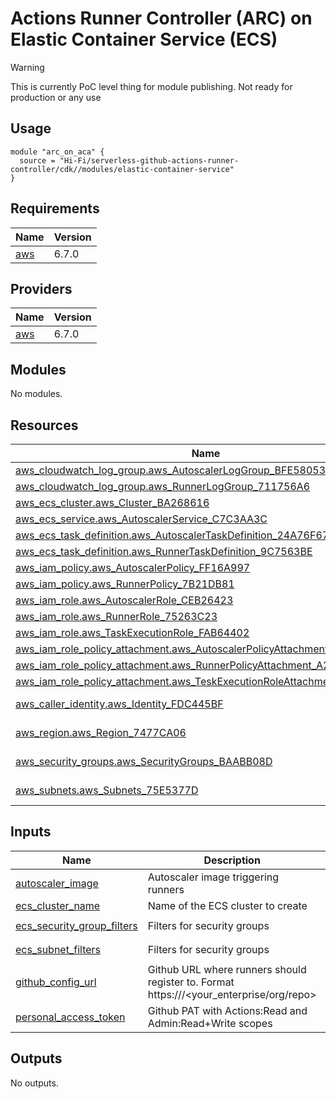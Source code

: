 # Actions Runner Controller (ARC) on Elastic Container Service (ECS)

> [!WARNING]  
> This is currently PoC level thing for module publishing. Not ready for production or any use

## Usage

```hcl
module "arc_on_aca" {
  source = "Hi-Fi/serverless-github-actions-runner-controller/cdk//modules/elastic-container-service"
}
```
<!-- BEGIN_TF_DOCS -->
## Requirements

| Name | Version |
|------|---------|
| <a name="requirement_aws"></a> [aws](#requirement\_aws) | 6.7.0 |

## Providers

| Name | Version |
|------|---------|
| <a name="provider_aws"></a> [aws](#provider\_aws) | 6.7.0 |

## Modules

No modules.

## Resources

| Name | Type |
|------|------|
| [aws_cloudwatch_log_group.aws_AutoscalerLogGroup_BFE58053](https://registry.terraform.io/providers/aws/6.7.0/docs/resources/cloudwatch_log_group) | resource |
| [aws_cloudwatch_log_group.aws_RunnerLogGroup_711756A6](https://registry.terraform.io/providers/aws/6.7.0/docs/resources/cloudwatch_log_group) | resource |
| [aws_ecs_cluster.aws_Cluster_BA268616](https://registry.terraform.io/providers/aws/6.7.0/docs/resources/ecs_cluster) | resource |
| [aws_ecs_service.aws_AutoscalerService_C7C3AA3C](https://registry.terraform.io/providers/aws/6.7.0/docs/resources/ecs_service) | resource |
| [aws_ecs_task_definition.aws_AutoscalerTaskDefinition_24A76F67](https://registry.terraform.io/providers/aws/6.7.0/docs/resources/ecs_task_definition) | resource |
| [aws_ecs_task_definition.aws_RunnerTaskDefinition_9C7563BE](https://registry.terraform.io/providers/aws/6.7.0/docs/resources/ecs_task_definition) | resource |
| [aws_iam_policy.aws_AutoscalerPolicy_FF16A997](https://registry.terraform.io/providers/aws/6.7.0/docs/resources/iam_policy) | resource |
| [aws_iam_policy.aws_RunnerPolicy_7B21DB81](https://registry.terraform.io/providers/aws/6.7.0/docs/resources/iam_policy) | resource |
| [aws_iam_role.aws_AutoscalerRole_CEB26423](https://registry.terraform.io/providers/aws/6.7.0/docs/resources/iam_role) | resource |
| [aws_iam_role.aws_RunnerRole_75263C23](https://registry.terraform.io/providers/aws/6.7.0/docs/resources/iam_role) | resource |
| [aws_iam_role.aws_TaskExecutionRole_FAB64402](https://registry.terraform.io/providers/aws/6.7.0/docs/resources/iam_role) | resource |
| [aws_iam_role_policy_attachment.aws_AutoscalerPolicyAttachment_5402A0C0](https://registry.terraform.io/providers/aws/6.7.0/docs/resources/iam_role_policy_attachment) | resource |
| [aws_iam_role_policy_attachment.aws_RunnerPolicyAttachment_A293771C](https://registry.terraform.io/providers/aws/6.7.0/docs/resources/iam_role_policy_attachment) | resource |
| [aws_iam_role_policy_attachment.aws_TeskExecutionRoleAttachment_9AEA9D8D](https://registry.terraform.io/providers/aws/6.7.0/docs/resources/iam_role_policy_attachment) | resource |
| [aws_caller_identity.aws_Identity_FDC445BF](https://registry.terraform.io/providers/aws/6.7.0/docs/data-sources/caller_identity) | data source |
| [aws_region.aws_Region_7477CA06](https://registry.terraform.io/providers/aws/6.7.0/docs/data-sources/region) | data source |
| [aws_security_groups.aws_SecurityGroups_BAABB08D](https://registry.terraform.io/providers/aws/6.7.0/docs/data-sources/security_groups) | data source |
| [aws_subnets.aws_Subnets_75E5377D](https://registry.terraform.io/providers/aws/6.7.0/docs/data-sources/subnets) | data source |

## Inputs

| Name | Description | Type | Default | Required |
|------|-------------|------|---------|:--------:|
| <a name="input_autoscaler_image"></a> [autoscaler\_image](#input\_autoscaler\_image) | Autoscaler image triggering runners | `string` | `"ghcr.io/hi-fi/gha-runners-on-managed-env:ebe559da0d51e04eff903f0a04de09da93f4614f"` | no |
| <a name="input_ecs_cluster_name"></a> [ecs\_cluster\_name](#input\_ecs\_cluster\_name) | Name of the ECS cluster to create | `any` | n/a | yes |
| <a name="input_ecs_security_group_filters"></a> [ecs\_security\_group\_filters](#input\_ecs\_security\_group\_filters) | Filters for security groups | `list(object({name=string, values=list(string)}))` | `[]` | no |
| <a name="input_ecs_subnet_filters"></a> [ecs\_subnet\_filters](#input\_ecs\_subnet\_filters) | Filters for security groups | `list(object({name=string, values=list(string)}))` | `[]` | no |
| <a name="input_github_config_url"></a> [github\_config\_url](#input\_github\_config\_url) | Github URL where runners should register to. Format https://<GitHub host>/<your\_enterprise/org/repo> | `any` | n/a | yes |
| <a name="input_personal_access_token"></a> [personal\_access\_token](#input\_personal\_access\_token) | Github PAT with Actions:Read and Admin:Read+Write scopes | `any` | n/a | yes |

## Outputs

No outputs.
<!-- END_TF_DOCS -->